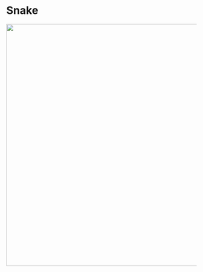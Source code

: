# Snake

<img src="https://user-images.githubusercontent.com/91881284/196812874-0f7693a5-2c70-4942-91d3-2d2b3e49029b.png" height="642"/></h1>
